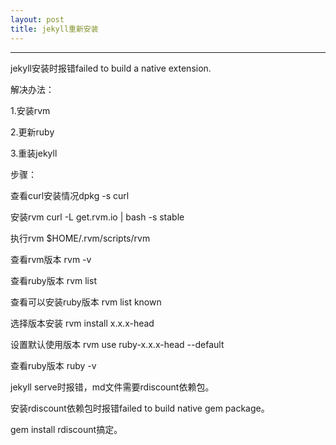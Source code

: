 ```yaml
---
layout: post
title: jekyll重新安装
---
```

---------------------

jekyll安装时报错failed to build a native extension.

解决办法：

1.安装rvm

2.更新ruby

3.重装jekyll

步骤：

查看curl安装情况dpkg -s curl

安装rvm  curl -L get.rvm.io | bash -s stable

执行rvm  $HOME/.rvm/scripts/rvm

查看rvm版本  rvm -v

查看ruby版本  rvm list

查看可以安装ruby版本 rvm list known

选择版本安装  rvm install x.x.x-head

设置默认使用版本 rvm use ruby-x.x.x-head --default 

查看ruby版本  ruby -v

jekyll serve时报错，md文件需要rdiscount依赖包。

安装rdiscount依赖包时报错failed to build native gem package。

gem install rdiscount搞定。



